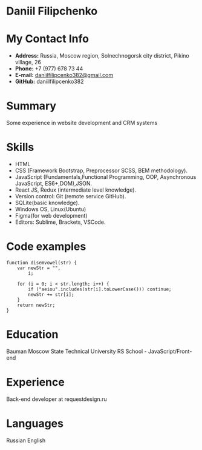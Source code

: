 Daniil Filipchenko
=======

My Contact Info
=======

* **Address:** Russia, Moscow region, Solnechnogorsk city district, Pikino village, 26
* **Phone:** +7 (977) 678 73 44
* **E-mail:** daniilfilipcenko382@gmail.com
* **GitHub:** daniilfilipcenko382

Summary
=======

Some experience in website development and CRM systems

Skills
=======

* HTML
* CSS (Framework Bootstrap, Preprocessor SCSS, BEM methodology).
* JavaScript (Fundamentals,Functional Programming, OOP, Asynchronous JavaScript, ES6+,DOM),JSON.
* React JS, Redux (intermediate level knowledge).
* Version control: Git (remote service GitHub).
* SQLite(basic knowledge).
* Windows OS, Linux(Ubuntu)
* Figma(for web development)
* Editors: Sublime, Brackets, VSCode.

Code examples
=======

```
function disemvowel(str) {
    var newStr = "",
        i;

    for (i = 0; i < str.length; i++) {
        if ("aeiou".includes(str[i].toLowerCase())) continue;
        newStr += str[i];
    }
    return newStr;
}
```

Education
=======

Bauman Moscow State Technical University
RS School - JavaScript/Front-end

Experience
=======

Back-end developer at requestdesign.ru

Languages
=======

Russian
English

